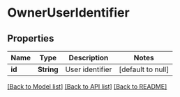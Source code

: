 # OwnerUserIdentifier
## Properties

Name | Type | Description | Notes
------------ | ------------- | ------------- | -------------
**id** | **String** | User identifier | [default to null]

[[Back to Model list]](../README.md#documentation-for-models) [[Back to API list]](../README.md#documentation-for-api-endpoints) [[Back to README]](../README.md)


